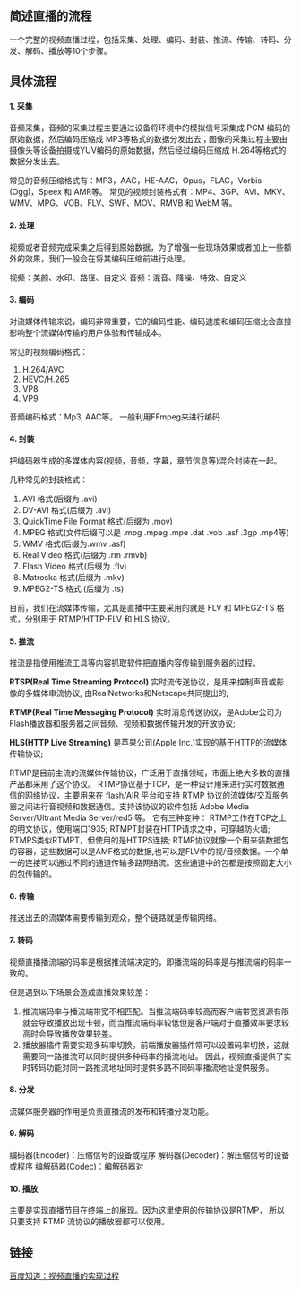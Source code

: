 ## 简述直播的流程
一个完整的视频直播过程，包括采集、处理、编码、封装、推流、传输、转码、分发、解码、播放等10个步骤。

## 具体流程
#### 1. 采集
音频采集，音频的采集过程主要通过设备将环境中的模拟信号采集成 PCM 编码的原始数据，然后编码压缩成 MP3等格式的数据分发出去；图像的采集过程主要由摄像头等设备拍摄成YUV编码的原始数据，然后经过编码压缩成 H.264等格式的数据分发出去。

常见的音频压缩格式有：MP3，AAC，HE-AAC，Opus，FLAC，Vorbis (Ogg)，Speex 和 AMR等。
常见的视频封装格式有：MP4、3GP、AVI、MKV、WMV、MPG、VOB、FLV、SWF、MOV、RMVB 和 WebM 等。

#### 2. 处理
视频或者音频完成采集之后得到原始数据，为了增强一些现场效果或者加上一些额外的效果，我们一般会在将其编码压缩前进行处理。

视频：美颜、水印、路径、自定义
音频：混音、降噪、特效、自定义

#### 3. 编码
对流媒体传输来说，编码非常重要，它的编码性能、编码速度和编码压缩比会直接影响整个流媒体传输的用户体验和传输成本。

常见的视频编码格式：

1. H.264/AVC
2. HEVC/H.265
3. VP8
4. VP9

音频编码格式：Mp3, AAC等。
一般利用FFmpeg来进行编码

#### 4. 封装
把编码器生成的多媒体内容(视频，音频，字幕，章节信息等)混合封装在一起。

几种常见的封装格式：

1. AVI 格式(后缀为 .avi)
2. DV-AVI 格式(后缀为 .avi)
3. QuickTime File Format 格式(后缀为 .mov)
4. MPEG 格式(文件后缀可以是 .mpg .mpeg .mpe .dat .vob .asf .3gp .mp4等)
5. WMV 格式(后缀为.wmv .asf)
6. Real Video 格式(后缀为 .rm .rmvb)
7. Flash Video 格式(后缀为 .flv)
8. Matroska 格式(后缀为 .mkv)
9. MPEG2-TS 格式 (后缀为 .ts)

目前，我们在流媒体传输，尤其是直播中主要采用的就是 FLV 和 MPEG2-TS 格式，分别用于 RTMP/HTTP-FLV 和 HLS 协议。


#### 5. 推流
推流是指使用推流工具等内容抓取软件把直播内容传输到服务器的过程。

**RTSP(Real Time Streaming Protocol)**
实时流传送协议，是用来控制声音或影像的多媒体串流协议, 由RealNetworks和Netscape共同提出的;

**RTMP(Real Time Messaging Protocol)**
实时消息传送协议，是Adobe公司为Flash播放器和服务器之间音频、视频和数据传输开发的开放协议;

**HLS(HTTP Live Streaming)**
是苹果公司(Apple Inc.)实现的基于HTTP的流媒体传输协议;

RTMP是目前主流的流媒体传输协议，广泛用于直播领域，市面上绝大多数的直播产品都采用了这个协议。
RTMP协议基于TCP，是一种设计用来进行实时数据通信的网络协议，主要用来在 flash/AIR 平台和支持 RTMP
协议的流媒体/交互服务器之间进行音视频和数据通信。支持该协议的软件包括 Adobe Media Server/Ultrant Media Server/red5
等。
它有三种变种：
RTMP工作在TCP之上的明文协议，使用端口1935;
RTMPT封装在HTTP请求之中，可穿越防火墙;
RTMPS类似RTMPT，但使用的是HTTPS连接;
RTMP协议就像一个用来装数据包的容器，这些数据可以是AMF格式的数据,也可以是FLV中的视/音频数据。一个单一的连接可以通过不同的通道传输多路网络流。这些通道中的包都是按照固定大小的包传输的。

#### 6. 传输
推送出去的流媒体需要传输到观众，整个链路就是传输网络。

#### 7. 转码
视频直播播流端的码率是根据推流端决定的，即播流端的码率是与推流端的码率一致的。

但是遇到以下场景会造成直播效果较差：

1. 推流端码率与播流端带宽不相匹配。当推流端码率较高而客户端带宽资源有限就会导致播放出现卡顿，而当推流端码率较低但是客户端对于直播效率要求较高时会导致播放效果较差。
2. 播放器插件需要实现多码率切换。前端播放器插件常可以设置码率切换，这就需要同一路推流可以同时提供多种码率的播流地址。
因此，视频直播提供了实时转码功能对同一路推流地址同时提供多路不同码率播流地址提供服务。

#### 8. 分发
流媒体服务器的作用是负责直播流的发布和转播分发功能。

#### 9. 解码
编码器(Encoder)：压缩信号的设备或程序
解码器(Decoder)：解压缩信号的设备或程序
编解码器(Codec)：编解码器对

#### 10. 播放
主要是实现直播节目在终端上的展现。因为这里使用的传输协议是RTMP， 所以只要支持 RTMP 流协议的播放器都可以使用。

## 链接
[百度知道：视频直播的实现过程](https://zhidao.baidu.com/question/2077967950725706028.html?fr=iks&word=%D6%B1%B2%A5%C1%F7%B3%CC&ie=gbk)